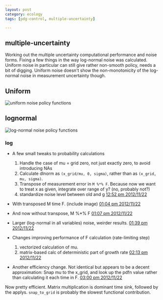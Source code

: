 ```yaml
---
layout: post
category: ecology
tags: [pdg-control, multiple-uncertainty]

---
```


## multiple-uncertainty

Working out the multiple uncertainty computational performance and noise forms.  Fixing a few things in the way log-normal noise was calculated.  Uniform noise in particular can still give rather non-smooth policy, needs a bit of digging.  Uniform noise doesn't show the non-monotonicity of the log-normal noise in measurement uncertainty though.  

## Uniform

![uniform noise policy functions](http://carlboettiger.info/assets/figures/2012-11-23-bcf87363db-policyfunctions.png) 

## lognormal

![log-normal noise policy functions](http://carlboettiger.info/assets/figures/2012-11-22-11f7d70977-policyfunctions.png) 

### log

- A few small tweaks to probability calculations
  1. Handle the case of mu = grid zero, not just exactly zero, to avoid introducing NAs
  2. Calculate dlnorm as `(x_grid/mu, 0, sigma)`, rather than as `(x_grid, mu, sigma)`.
  3. Transpose of measurement error in `M %*% F`.  Because now we want to treat x as given, integrate over range of y?  (no, probably not?)
  4. standardize noise level between old and g [12:52 pm 2012/11/22](https://github.com/cboettig/pdg-control/commit/0f7889f9ce483735228e708b1f0770f295343d1d)

- With transposed M time F. (include image)  [01:04 pm 2012/11/22](https://github.com/cboettig/pdg-control/commit/e277e624334e7f6d2e3367676b032cac3eea26c2)

- And now without transpose, M %*% F [01:07 pm 2012/11/22](https://github.com/cboettig/pdg-control/commit/11f7d709775769c6f1cb1dca38b73d0b3b395742)

- Larger (log-normal in all variables) noise, weirder results. [01:39 pm 2012/11/22](https://github.com/cboettig/pdg-control/commit/ae6f7ff220a566c76330b8204529f3a5ec8aea8c)

- Changes improving performance of F calculation (rate-limiting step)
  1. vectorized calculation of mu.
  2. matrix-based calc of deterministic part of growth rate [02:13 pm 2012/11/22](https://github.com/cboettig/pdg-control/commit/d5f2509c5341dc3be2706dd42caaa7642ec6e782)

- Another efficiency change. Not identical but appears to be a decent approximation: Snap mu to the x_grid, and look up the pdfn value rather than calculating it each time in F. [03:00 pm 2012/11/22](https://github.com/cboettig/pdg-control/commit/f151258fe146199dd34cc0194fea55515e3f8716)


Now pretty efficient. Matrix multiplication is dominant time sink, followed by the applys.  `snap_to_grid` is probably the slowest functional contribution.  

